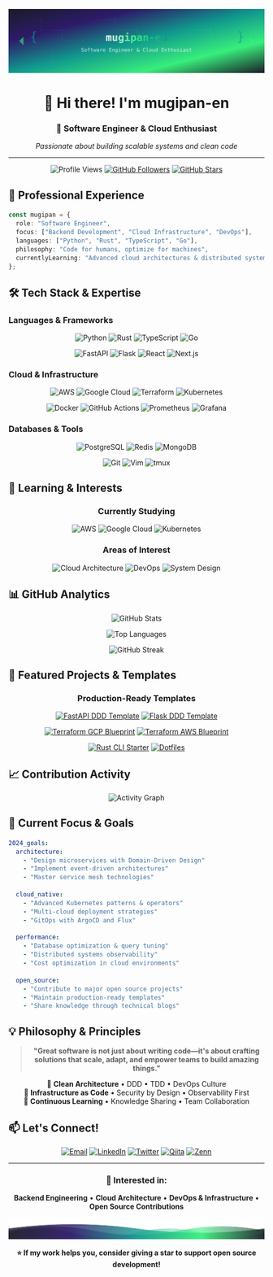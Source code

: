 <div align="center">
  
![Header Banner](./assets/header-banner.svg)

# 👋 Hi there! I'm **mugipan-en**

### 🚀 Software Engineer & Cloud Enthusiast
*Passionate about building scalable systems and clean code*

---

![Profile Views](https://visitcount.itsvg.in/api?id=mugipan-en&icon=5&color=6)
[![GitHub Followers](https://img.shields.io/github/followers/mugipan-en?style=flat-square&color=0891b2&labelColor=1c1917)](https://github.com/mugipan-en?tab=followers)
[![GitHub Stars](https://img.shields.io/github/stars/mugipan-en?affiliations=OWNER&style=flat-square&color=0891b2&labelColor=1c1917)](https://github.com/mugipan-en?tab=repositories)

</div>

## 💼 Professional Experience

```typescript
const mugipan = {
  role: "Software Engineer",
  focus: ["Backend Development", "Cloud Infrastructure", "DevOps"],
  languages: ["Python", "Rust", "TypeScript", "Go"],
  philosophy: "Code for humans, optimize for machines",
  currentlyLearning: "Advanced cloud architectures & distributed systems"
};
```

## 🛠️ Tech Stack & Expertise

### **Languages & Frameworks**
<div align="center">

![Python](https://img.shields.io/badge/Python-3776AB?style=for-the-badge&logo=python&logoColor=white)
![Rust](https://img.shields.io/badge/Rust-000000?style=for-the-badge&logo=rust&logoColor=white)
![TypeScript](https://img.shields.io/badge/TypeScript-007ACC?style=for-the-badge&logo=typescript&logoColor=white)
![Go](https://img.shields.io/badge/Go-00ADD8?style=for-the-badge&logo=go&logoColor=white)

![FastAPI](https://img.shields.io/badge/FastAPI-009688?style=for-the-badge&logo=fastapi&logoColor=white)
![Flask](https://img.shields.io/badge/Flask-000000?style=for-the-badge&logo=flask&logoColor=white)
![React](https://img.shields.io/badge/React-20232A?style=for-the-badge&logo=react&logoColor=61DAFB)
![Next.js](https://img.shields.io/badge/Next.js-000000?style=for-the-badge&logo=nextdotjs&logoColor=white)

</div>

### **Cloud & Infrastructure**
<div align="center">

![AWS](https://img.shields.io/badge/AWS-232F3E?style=for-the-badge&logo=amazon-aws&logoColor=white)
![Google Cloud](https://img.shields.io/badge/Google_Cloud-4285F4?style=for-the-badge&logo=google-cloud&logoColor=white)
![Terraform](https://img.shields.io/badge/Terraform-623CE4?style=for-the-badge&logo=terraform&logoColor=white)
![Kubernetes](https://img.shields.io/badge/Kubernetes-326CE5?style=for-the-badge&logo=kubernetes&logoColor=white)

![Docker](https://img.shields.io/badge/Docker-2496ED?style=for-the-badge&logo=docker&logoColor=white)
![GitHub Actions](https://img.shields.io/badge/GitHub_Actions-2088FF?style=for-the-badge&logo=github-actions&logoColor=white)
![Prometheus](https://img.shields.io/badge/Prometheus-E6522C?style=for-the-badge&logo=prometheus&logoColor=white)
![Grafana](https://img.shields.io/badge/Grafana-F46800?style=for-the-badge&logo=grafana&logoColor=white)

</div>

### **Databases & Tools**
<div align="center">

![PostgreSQL](https://img.shields.io/badge/PostgreSQL-316192?style=for-the-badge&logo=postgresql&logoColor=white)
![Redis](https://img.shields.io/badge/Redis-DC382D?style=for-the-badge&logo=redis&logoColor=white)
![MongoDB](https://img.shields.io/badge/MongoDB-4EA94B?style=for-the-badge&logo=mongodb&logoColor=white)

![Git](https://img.shields.io/badge/Git-F05032?style=for-the-badge&logo=git&logoColor=white)
![Vim](https://img.shields.io/badge/Vim-019733?style=for-the-badge&logo=vim&logoColor=white)
![tmux](https://img.shields.io/badge/tmux-1BB91F?style=for-the-badge&logo=tmux&logoColor=white)

</div>

## 🎯 Learning & Interests

<div align="center">

### **Currently Studying**
![AWS](https://img.shields.io/badge/AWS-Learning-FF9900?style=for-the-badge&logo=amazon-aws&logoColor=white)
![Google Cloud](https://img.shields.io/badge/Google_Cloud-Learning-4285F4?style=for-the-badge&logo=google-cloud&logoColor=white)
![Kubernetes](https://img.shields.io/badge/Kubernetes-Learning-326CE5?style=for-the-badge&logo=kubernetes&logoColor=white)

### **Areas of Interest**
![Cloud Architecture](https://img.shields.io/badge/Cloud-Architecture-blue?style=for-the-badge&logo=cloud&logoColor=white)
![DevOps](https://img.shields.io/badge/DevOps-Culture-green?style=for-the-badge&logo=devops&logoColor=white)
![System Design](https://img.shields.io/badge/System-Design-purple?style=for-the-badge&logo=blueprint&logoColor=white)

</div>

## 📊 GitHub Analytics

<div align="center">
  
![GitHub Stats](https://github-readme-stats.vercel.app/api?username=mugipan-en&show_icons=true&theme=tokyonight&hide_border=true&count_private=true&include_all_commits=true)

![Top Languages](https://github-readme-stats.vercel.app/api/top-langs/?username=mugipan-en&layout=compact&theme=tokyonight&hide_border=true&langs_count=8)

![GitHub Streak](https://github-readme-streak-stats.herokuapp.com/?user=mugipan-en&theme=tokyonight&hide_border=true)

</div>

## 🚀 Featured Projects & Templates

<div align="center">

### **Production-Ready Templates**

[![FastAPI DDD Template](https://github-readme-stats.vercel.app/api/pin/?username=mugipan-en&repo=fastapi-ddd-template&theme=tokyonight&hide_border=true)](https://github.com/mugipan-en/fastapi-ddd-template)
[![Flask DDD Template](https://github-readme-stats.vercel.app/api/pin/?username=mugipan-en&repo=flask-ddd-template&theme=tokyonight&hide_border=true)](https://github.com/mugipan-en/flask-ddd-template)

[![Terraform GCP Blueprint](https://github-readme-stats.vercel.app/api/pin/?username=mugipan-en&repo=terraform-gcp-blueprint&theme=tokyonight&hide_border=true)](https://github.com/mugipan-en/terraform-gcp-blueprint)
[![Terraform AWS Blueprint](https://github-readme-stats.vercel.app/api/pin/?username=mugipan-en&repo=terraform-aws-blueprint&theme=tokyonight&hide_border=true)](https://github.com/mugipan-en/terraform-aws-blueprint)

[![Rust CLI Starter](https://github-readme-stats.vercel.app/api/pin/?username=mugipan-en&repo=rust-cli-starter&theme=tokyonight&hide_border=true)](https://github.com/mugipan-en/rust-cli-starter)
[![Dotfiles](https://github-readme-stats.vercel.app/api/pin/?username=mugipan-en&repo=dotfiles&theme=tokyonight&hide_border=true)](https://github.com/mugipan-en/dotfiles)

</div>

## 📈 Contribution Activity

<div align="center">

![Activity Graph](https://github-readme-activity-graph.vercel.app/graph?username=mugipan-en&theme=tokyo-night&hide_border=true&area=true)

</div>

## 🎯 Current Focus & Goals

```yaml
2024_goals:
  architecture:
    - "Design microservices with Domain-Driven Design"
    - "Implement event-driven architectures"
    - "Master service mesh technologies"
  
  cloud_native:
    - "Advanced Kubernetes patterns & operators"
    - "Multi-cloud deployment strategies"
    - "GitOps with ArgoCD and Flux"
  
  performance:
    - "Database optimization & query tuning"
    - "Distributed systems observability"
    - "Cost optimization in cloud environments"
  
  open_source:
    - "Contribute to major open source projects"
    - "Maintain production-ready templates"
    - "Share knowledge through technical blogs"
```

## 💡 Philosophy & Principles

<div align="center">

> **"Great software is not just about writing code—it's about crafting solutions that scale, adapt, and empower teams to build amazing things."**

🔹 **Clean Architecture** • DDD • TDD • DevOps Culture  
🔹 **Infrastructure as Code** • Security by Design • Observability First  
🔹 **Continuous Learning** • Knowledge Sharing • Team Collaboration  

</div>

## 📫 Let's Connect!

<div align="center">

[![Email](https://img.shields.io/badge/Email-D14836?style=for-the-badge&logo=gmail&logoColor=white)](mailto:mugipan.en@example.com)
[![LinkedIn](https://img.shields.io/badge/LinkedIn-0077B5?style=for-the-badge&logo=linkedin&logoColor=white)](https://linkedin.com/in/mugipan-en)
[![Twitter](https://img.shields.io/badge/Twitter-1DA1F2?style=for-the-badge&logo=twitter&logoColor=white)](https://twitter.com/mugipan_en)
[![Qiita](https://img.shields.io/badge/Qiita-55C500?style=for-the-badge&logo=qiita&logoColor=white)](https://qiita.com/mugipan_en)
[![Zenn](https://img.shields.io/badge/Zenn-3EA8FF?style=for-the-badge&logo=zenn&logoColor=white)](https://zenn.dev/mugipan_en)

</div>

---

<div align="center">

### 💼 Interested in:
**Backend Engineering** • **Cloud Architecture** • **DevOps & Infrastructure** • **Open Source Contributions**

![Footer Wave](./assets/footer-wave.svg)

**⭐ If my work helps you, consider giving a star to support open source development!**

</div>